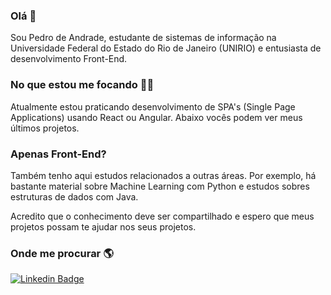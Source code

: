 ### Olá 👋

Sou Pedro de Andrade, estudante de sistemas de informação na Universidade Federal do Estado do Rio de Janeiro (UNIRIO) e entusiasta de desenvolvimento Front-End.

### No que estou me focando 👨‍💻
Atualmente estou praticando desenvolvimento de SPA's (Single Page Applications) usando React ou Angular. Abaixo vocês podem ver meus últimos projetos.

### Apenas Front-End?

Também tenho aqui estudos relacionados a outras áreas. Por exemplo, há bastante material sobre Machine Learning com Python e estudos sobres estruturas de dados com Java.

Acredito que o conhecimento deve ser compartilhado e espero que meus projetos possam te ajudar nos seus projetos.

### Onde me procurar 🌎

[![Linkedin Badge](https://img.shields.io/badge/-LinkedIn-blue?style=flat-square&logo=Linkedin&logoColor=white&link=https://www.linkedin.com/in/harshkumarkhatri/)](https://www.linkedin.com/in/pedro-paulo-araujo-de-andrade-4b273a18b/)




<!--
**pedroAndrad1/pedroAndrad1** is a ✨ _special_ ✨ repository because its `README.md` (this file) appears on your GitHub profile.

Here are some ideas to get you started:

- 🔭 I’m currently working on ...
- 🌱 I’m currently learning ...
- 👯 I’m looking to collaborate on ...
- 🤔 I’m looking for help with ...
- 💬 Ask me about ...
- 📫 How to reach me: ...
- 😄 Pronouns: ...
- ⚡ Fun fact: ...
-->
